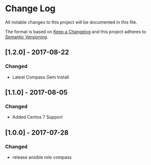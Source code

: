 # Change Log
All notable changes to this project will be documented in this file.

The format is based on [Keep a Changelog](http://keepachangelog.com/)
and this project adheres to [Semantic Versioning](http://semver.org/).


## [1.2.0] - 2017-08-22
### Changed
- Latest Compass Gem Install


## [1.1.0] - 2017-08-05
### Changed
- Added Centos 7 Support


## [1.0.0] - 2017-07-28
### Changed
- release ansible role compass